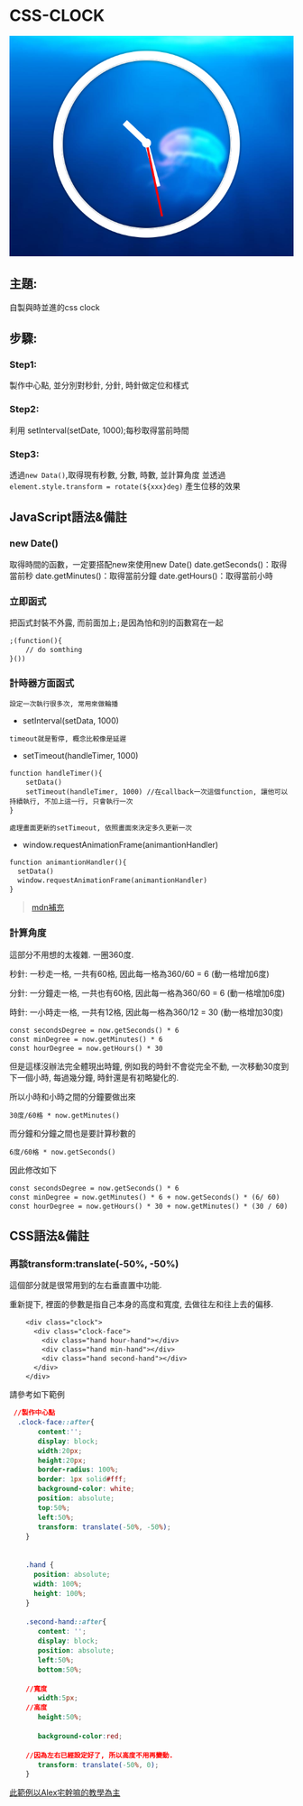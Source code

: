 # CSS-CLOCK

![](./css_clock.png)

## 主題:

自製與時並進的css clock

## 步驟:

### Step1: 
製作中心點, 並分別對秒針, 分針, 時針做定位和樣式

### Step2:
利用 setInterval(setDate, 1000);每秒取得當前時間

### Step3:
透過`new Data()`,取得現有秒數, 分數, 時數, 並計算角度
並透過`element.style.transform = rotate(${xxx}deg)`
產生位移的效果

## JavaScript語法&備註

### new Date()

取得時間的函數，一定要搭配new來使用new Date()
date.getSeconds()：取得當前秒
date.getMinutes()：取得當前分鐘
date.getHours()：取得當前小時
### 立即函式

把函式封裝不外露, 而前面加上`;`是因為怕和別的函數寫在一起

```javascript=
;(function(){
	// do somthing 
}())
```
### 計時器方面函式

`設定一次執行很多次, 常用來做輪播`
- setInterval(setData, 1000) 

`timeout就是暫停, 概念比較像是延遲`
- setTimeout(handleTimer, 1000)

```javascript=
function handleTimer(){ 
    setData()
    setTimeout(handleTimer, 1000) //在callback一次這個function, 讓他可以持續執行, 不加上這一行, 只會執行一次
}
```

`處理畫面更新的setTimeout, 依照畫面來決定多久更新一次`
- window.requestAnimationFrame(animantionHandler)

```javascript=
function animantionHandler(){
  setData() 
  window.requestAnimationFrame(animantionHandler)
}
```

> [mdn補充](https://developer.mozilla.org/zh-TW/docs/Web/API/Window.requestAnimationFrame)

### 計算角度

這部分不用想的太複雜. 
一圈360度. 

秒針: 一秒走一格, 一共有60格, 因此每一格為360/60 = 6 (動一格增加6度)  

分針: 一分鐘走一格, 一共也有60格, 因此每一格為360/60 = 6 (動一格增加6度)  

時針: 一小時走一格, 一共有12格, 因此每一格為360/12 = 30 (動一格增加30度)


```javascript=
const secondsDegree = now.getSeconds() * 6
const minDegree = now.getMinutes() * 6
const hourDegree = now.getHours() * 30
```

但是這樣沒辦法完全體現出時鐘, 例如我的時針不會從完全不動, 一次移動30度到下一個小時, 每過幾分鐘, 時針還是有初略變化的. 

所以小時和小時之間的分鐘要做出來

```
30度/60格 * now.getMinutes()
```

而分鐘和分鐘之間也是要計算秒數的

```
6度/60格 * now.getSeconds()
```

因此修改如下

```javascript=
const secondsDegree = now.getSeconds() * 6
const minDegree = now.getMinutes() * 6 + now.getSeconds() * (6/ 60)
const hourDegree = now.getHours() * 30 + now.getMinutes() * (30 / 60) 
```

## CSS語法&備註

### 再談transform:translate(-50%, -50%)

這個部分就是很常用到的左右垂直置中功能. 

重新提下, 裡面的參數是指自己本身的高度和寬度, 去做往左和往上去的偏移.

```htmlmixed=
    <div class="clock">
      <div class="clock-face">
        <div class="hand hour-hand"></div>
        <div class="hand min-hand"></div>
        <div class="hand second-hand"></div>
      </div>
    </div>
```
請參考如下範例
```css
 //製作中心點
  .clock-face::after{
       content:''; 
       display: block; 
       width:20px; 
       height:20px; 
       border-radius: 100%;
       border: 1px solid#fff;
       background-color: white;
       position: absolute;
       top:50%; 
       left:50%; 
       transform: translate(-50%, -50%);
    }


    .hand {
      position: absolute;
      width: 100%;
      height: 100%;
    }
	
    .second-hand::after{
       content: ''; 
       display: block;
       position: absolute;
       left:50%;
       bottom:50%; 
	   
	//寬度
       width:5px; 
	//高度
       height:50%;
	   
       background-color:red;
	   
	//因為左右已經設定好了, 所以高度不用再變動. 
       transform: translate(-50%, 0);
    }
```



[此範例以Alex宅幹嘛的教學為主](https://www.youtube.com/watch?v=O1YsB3qxO4g)
